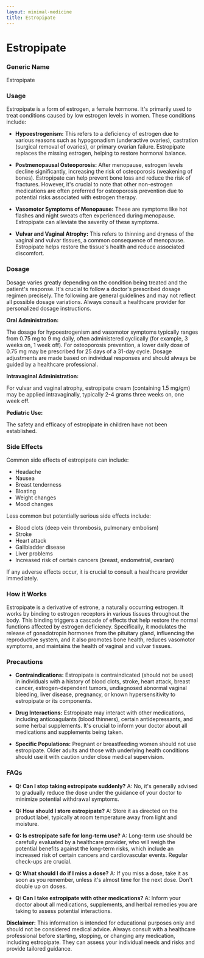 ```yaml
---
layout: minimal-medicine
title: Estropipate
---
```


# Estropipate
### Generic Name
Estropipate

### Usage

Estropipate is a form of estrogen, a female hormone.  It's primarily used to treat conditions caused by low estrogen levels in women.  These conditions include:

* **Hypoestrogenism:** This refers to a deficiency of estrogen due to various reasons such as  hypogonadism (underactive ovaries), castration (surgical removal of ovaries), or primary ovarian failure. Estropipate replaces the missing estrogen, helping to restore hormonal balance.

* **Postmenopausal Osteoporosis:**  After menopause, estrogen levels decline significantly, increasing the risk of osteoporosis (weakening of bones). Estropipate can help prevent bone loss and reduce the risk of fractures.  However, it's crucial to note that other non-estrogen medications are often preferred for osteoporosis prevention due to potential risks associated with estrogen therapy.

* **Vasomotor Symptoms of Menopause:**  These are symptoms like hot flashes and night sweats often experienced during menopause. Estropipate can alleviate the severity of these symptoms.

* **Vulvar and Vaginal Atrophy:** This refers to thinning and dryness of the vaginal and vulvar tissues, a common consequence of menopause. Estropipate helps restore the tissue's health and reduce associated discomfort.


### Dosage

Dosage varies greatly depending on the condition being treated and the patient's response.  It's crucial to follow a doctor's prescribed dosage regimen precisely.  The following are general guidelines and may not reflect all possible dosage variations.  Always consult a healthcare provider for personalized dosage instructions.

**Oral Administration:**

The dosage for hypoestrogenism and vasomotor symptoms typically ranges from 0.75 mg to 9 mg daily, often administered cyclically (for example, 3 weeks on, 1 week off).  For osteoporosis prevention, a lower daily dose of 0.75 mg may be prescribed for 25 days of a 31-day cycle.  Dosage adjustments are made based on individual responses and should always be guided by a healthcare professional.

**Intravaginal Administration:**

For vulvar and vaginal atrophy, estropipate cream (containing 1.5 mg/gm) may be applied intravaginally, typically 2-4 grams three weeks on, one week off.

**Pediatric Use:**

The safety and efficacy of estropipate in children have not been established.

### Side Effects

Common side effects of estropipate can include:

* Headache
* Nausea
* Breast tenderness
* Bloating
* Weight changes
* Mood changes

Less common but potentially serious side effects include:

* Blood clots (deep vein thrombosis, pulmonary embolism)
* Stroke
* Heart attack
* Gallbladder disease
* Liver problems
* Increased risk of certain cancers (breast, endometrial, ovarian)


If any adverse effects occur, it is crucial to consult a healthcare provider immediately.

### How it Works

Estropipate is a derivative of estrone, a naturally occurring estrogen. It works by binding to estrogen receptors in various tissues throughout the body.  This binding triggers a cascade of effects that help restore the normal functions affected by estrogen deficiency.  Specifically, it modulates the release of gonadotropin hormones from the pituitary gland, influencing the reproductive system, and it also promotes bone health, reduces vasomotor symptoms, and maintains the health of vaginal and vulvar tissues.

### Precautions

* **Contraindications:** Estropipate is contraindicated (should not be used) in individuals with a history of blood clots, stroke, heart attack, breast cancer, estrogen-dependent tumors, undiagnosed abnormal vaginal bleeding, liver disease, pregnancy, or known hypersensitivity to estropipate or its components.

* **Drug Interactions:** Estropipate may interact with other medications, including anticoagulants (blood thinners), certain antidepressants, and some herbal supplements.  It's crucial to inform your doctor about all medications and supplements being taken.

* **Specific Populations:**  Pregnant or breastfeeding women should not use estropipate.  Older adults and those with underlying health conditions should use it with caution under close medical supervision.


### FAQs

* **Q: Can I stop taking estropipate suddenly?**  A: No, it's generally advised to gradually reduce the dose under the guidance of your doctor to minimize potential withdrawal symptoms.

* **Q: How should I store estropipate?** A: Store it as directed on the product label, typically at room temperature away from light and moisture.

* **Q: Is estropipate safe for long-term use?** A: Long-term use should be carefully evaluated by a healthcare provider, who will weigh the potential benefits against the long-term risks, which include an increased risk of certain cancers and cardiovascular events.  Regular check-ups are crucial.

* **Q: What should I do if I miss a dose?** A: If you miss a dose, take it as soon as you remember, unless it's almost time for the next dose. Don't double up on doses.

* **Q: Can I take estropipate with other medications?** A:  Inform your doctor about all medications, supplements, and herbal remedies you are taking to assess potential interactions.


**Disclaimer:** This information is intended for educational purposes only and should not be considered medical advice. Always consult with a healthcare professional before starting, stopping, or changing any medication, including estropipate.  They can assess your individual needs and risks and provide tailored guidance.
